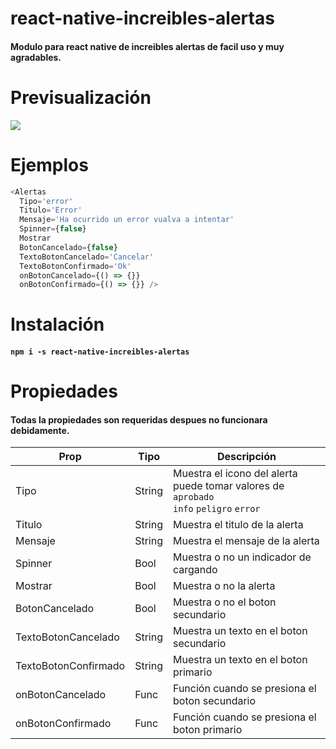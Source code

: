 # react-native-increibles-alertas

#### Modulo para react native de increibles alertas de facil uso y muy agradables.

# Previsualización

![](https://media.giphy.com/media/8xlxkPtq27l6pzHzUp/giphy.gif)


# Ejemplos

```javascript
<Alertas 
  Tipo='error'
  Titulo='Error'
  Mensaje='Ha ocurrido un error vualva a intentar'
  Spinner={false}
  Mostrar
  BotonCancelado={false}
  TextoBotonCancelado='Cancelar'
  TextoBotonConfirmado='Ok'
  onBotonCancelado={() => {}}
  onBotonConfirmado={() => {}} />
 ```

# Instalación

#### `npm i -s react-native-increibles-alertas`

# Propiedades

#### Todas la propiedades son requeridas despues no funcionara debidamente.

| Prop| Tipo| Descripción|
| ----- | ---- | ---- |
| Tipo | String | Muestra el icono del alerta puede tomar valores de `aprobado`<br/>`info` `peligro` `error`|
| Titulo | String | Muestra el titulo de la alerta|
| Mensaje | String | Muestra el mensaje de la alerta|
| Spinner | Bool | Muestra o no un indicador de cargando|
| Mostrar | Bool | Muestra o no la alerta|
| BotonCancelado | Bool | Muestra o no el boton secundario|
| TextoBotonCancelado | String | Muestra un texto en el boton secundario|
| TextoBotonConfirmado | String | Muestra un texto en el boton primario|
| onBotonCancelado | Func | Función cuando se presiona el boton secundario|
| onBotonConfirmado | Func | Función cuando se presiona el boton primario|
